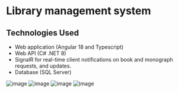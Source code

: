 # Library management system

## Technologies Used
- Web application (Angular 18 and Typescript)
- Web API (C# .NET 8)
- SignalR for real-time client notifications on book and monograph requests, and updates.
- Database (SQL Server)

![image](https://github.com/wong17/library-management-system/assets/64237085/7aebf9f9-63de-4a02-ae51-5af5af76e6e9)
![image](https://github.com/wong17/library-management-system/assets/64237085/f7a50a14-27e7-4790-8ea3-1e21e1922901)
![image](https://github.com/user-attachments/assets/17c03825-034b-48c1-a631-4c85181f7013)
![image](https://github.com/wong17/library-management-system/assets/64237085/73679c5f-c6cc-4cbb-bb60-25e277ed9b58)
